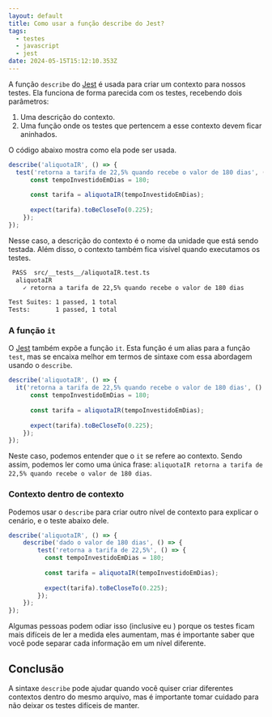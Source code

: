 ```yaml
---
layout: default
title: Como usar a função describe do Jest?
tags:
  - testes
  - javascript
  - jest
date: 2024-05-15T15:12:10.353Z
---
```

A função `describe` do [Jest](https://jestjs.io/) é usada para criar um contexto para nossos testes. Ela funciona de forma parecida com os testes, recebendo dois parâmetros:

1. Uma descrição do contexto.
2. Uma função onde os testes que pertencem a esse contexto devem ficar aninhados.

O código abaixo mostra como ela pode ser usada.

```jsx
describe('aliquotaIR', () => {
  test('retorna a tarifa de 22,5% quando recebe o valor de 180 dias', () => {
	  const tempoInvestidoEmDias = 180;
  
	  const tarifa = aliquotaIR(tempoInvestidoEmDias);
  
	  expect(tarifa).toBeCloseTo(0.225);
	});
});
```

Nesse caso, a descrição do contexto é o nome da unidade que está sendo testada. Além disso, o contexto também fica visível quando executamos os testes.

```bash
 PASS  src/__tests__/aliquotaIR.test.ts
  aliquotaIR
    ✓ retorna a tarifa de 22,5% quando recebe o valor de 180 dias

Test Suites: 1 passed, 1 total
Tests:       1 passed, 1 total
```

### A função `it`

O [Jest](https://jestjs.io/) também expõe a função `it`. Esta função é um alias para a função `test`, mas se encaixa melhor em termos de sintaxe com essa abordagem usando o `describe`.

```jsx
describe('aliquotaIR', () => {
  it('retorna a tarifa de 22,5% quando recebe o valor de 180 dias', () => {
	  const tempoInvestidoEmDias = 180;
  
	  const tarifa = aliquotaIR(tempoInvestidoEmDias);
  
	  expect(tarifa).toBeCloseTo(0.225);
	});
});
```

Neste caso, podemos entender que o `it` se refere ao contexto. Sendo assim, podemos ler como uma única frase: `aliquotaIR retorna a tarifa de 22,5% quando recebe o valor de 180 dias`.

### Contexto dentro de contexto

Podemos usar o `describe` para criar outro nível de contexto para explicar o cenário, e o teste abaixo dele.

```jsx
describe('aliquotaIR', () => {
	describe('dado o valor de 180 dias', () => {
		test('retorna a tarifa de 22,5%', () => {
		  const tempoInvestidoEmDias = 180;
  
		  const tarifa = aliquotaIR(tempoInvestidoEmDias);
  
		  expect(tarifa).toBeCloseTo(0.225);
		});
	});
});
```

Algumas pessoas podem odiar isso (inclusive eu ) porque os testes ficam mais difíceis de ler a medida eles aumentam, mas é importante saber que você pode separar cada informação em um nível diferente.

## Conclusão

A sintaxe `describe` pode ajudar quando você quiser criar diferentes contextos dentro do mesmo arquivo, mas é importante tomar cuidado para não deixar os testes difíceis de manter.